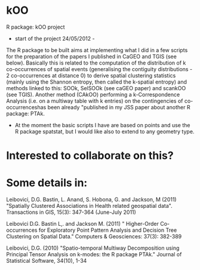 kOO
===

R package: kOO project

- start of the project 24/05/2012 -

The R package to be built aims at implementing what I did in a few scripts 
for the preparation of the papers I published in CaGEO and TGIS (see below).
Basically this is related to the computation of the distribution of k co-occurrences of spatial events 
(generalising the contiguity distributions - 2 co-occurrences at distance 0) to derive 
spatial clustering statistics (mainly using the Shannon entropy, then called the k-spatial entropy) 
and methods linked to this: SOOk, SelSOOk (see caGEO paper) and scankOO (see TGIS).
Another method (CAkOO) performing a k-Correspondence Analysis (i.e. on a multiway table with k entries) on 
the contingencies of co-occurrenceshas been already "published in my JSS paper about another R package: PTAk.

- At the moment the basic scripts I have are based on points and use the R package spatstat, but I would like also 
to extend to any geometry type.

Interested to collaborate on this?
===

Some details in: 
===

Leibovici, D.G. Bastin, L. Anand, S. Hobona, G. and Jackson, M (2011) "Spatially Clustered Associations in Health 
            related geospatial data". Transactions in GIS, 15(3): 347-364 (June-July 2011)
            
Leibovici D.G. Bastin L,. and Jackson M. (2011) " Higher-Order Co-occurrences for Exploratory Point Pattern Analysis 
          and Decision Tree Clustering on Spatial Data." Computers & Geosciences: 37(3): 382-389 
          
Leibovici, D.G. (2010) "Spatio-temporal Multiway Decomposition using Principal Tensor Analysis on k-modes: the 
          R package PTAk." Journal of Statistical Software, 34(10), 1-34
